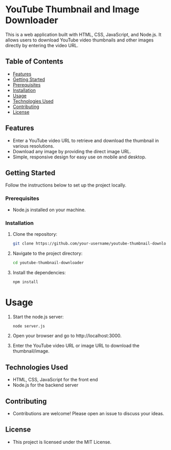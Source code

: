 # YouTube Thumbnail and Image Downloader

This is a web application built with HTML, CSS, JavaScript, and Node.js. It allows users to download YouTube video thumbnails and other images directly by entering the video URL.

## Table of Contents
- [Features](#features)
- [Getting Started](#getting-started)
- [Prerequisites](#prerequisites)
- [Installation](#installation)
- [Usage](#usage)
- [Technologies Used](#technologies-used)
- [Contributing](#contributing)
- [License](#license)

## Features
- Enter a YouTube video URL to retrieve and download the thumbnail in various resolutions.
- Download any image by providing the direct image URL.
- Simple, responsive design for easy use on mobile and desktop.

## Getting Started
Follow the instructions below to set up the project locally.

### Prerequisites
- Node.js installed on your machine.

### Installation
1. Clone the repository:
   ```bash
   git clone https://github.com/your-username/youtube-thumbnail-downloader.git
2. Navigate to the project directory:
   ```bash
   cd youtube-thumbnail-downloader
3. Install the dependencies:
   ```bash
   npm install

# Usage
1. Start the node.js server:
   ```bash
   node server.js
2. Open your browser and go to http://localhost:3000.

3. Enter the YouTube video URL or image URL to download the thumbnail/image.

## Technologies Used
- HTML, CSS, JavaScript for the front end
- Node.js for the backend server

## Contributing
- Contributions are welcome! Please open an issue to discuss your ideas.

## License
- This project is licensed under the MIT License.





   
